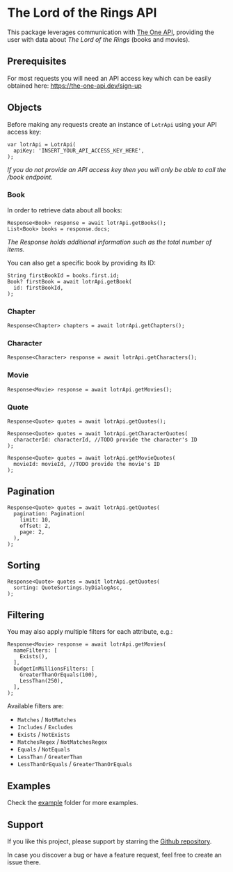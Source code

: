 # The Lord of the Rings API

This package leverages communication with [The One API](https://the-one-api.dev/), providing the user with data about
*The Lord of the Rings* (books and movies).

## Prerequisites

For most requests you will need an API access key which can be easily obtained here:
https://the-one-api.dev/sign-up

## Objects

Before making any requests create an instance of ```LotrApi``` using your API access key:

```
var lotrApi = LotrApi(
  apiKey: 'INSERT_YOUR_API_ACCESS_KEY_HERE',
);
```

*If you do not provide an API access key then you will only be able to call the /book endpoint.*

### Book

In order to retrieve data about all books:

```
Response<Book> response = await lotrApi.getBooks();
List<Book> books = response.docs;
```

*The Response holds additional information such as the total number of items.*

You can also get a specific book by providing its ID:

```
String firstBookId = books.first.id;
Book? firstBook = await lotrApi.getBook(
  id: firstBookId,
);
```

### Chapter

```
Response<Chapter> chapters = await lotrApi.getChapters();
```

### Character

```
Response<Character> response = await lotrApi.getCharacters();
```

### Movie

```
Response<Movie> response = await lotrApi.getMovies();
```

### Quote

```
Response<Quote> quotes = await lotrApi.getQuotes();

Response<Quote> quotes = await lotrApi.getCharacterQuotes(
  characterId: characterId, //TODO provide the character's ID
);

Response<Quote> quotes = await lotrApi.getMovieQuotes(
  movieId: movieId, //TODO provide the movie's ID
);
```

## Pagination

```
Response<Quote> quotes = await lotrApi.getQuotes(
  pagination: Pagination(
    limit: 10,
    offset: 2,
    page: 2,
  ),
);
```

## Sorting

```
Response<Quote> quotes = await lotrApi.getQuotes(
  sorting: QuoteSortings.byDialogAsc,
);
```

## Filtering

You may also apply multiple filters for each attribute, e.g.:

```
Response<Movie> response = await lotrApi.getMovies(
  nameFilters: [
    Exists(),
  ],
  budgetInMillionsFilters: [
    GreaterThanOrEquals(100),
    LessThan(250),
  ],
);
```

Available filters are:

* `Matches` / `NotMatches`
* `Includes` / `Excludes`
* `Exists` / `NotExists`
* `MatchesRegex` / `NotMatchesRegex`
* `Equals` / `NotEquals`
* `LessThan` / `GreaterThan`
* `LessThanOrEquals` / `GreaterThanOrEquals`

## Examples

Check the [example](example) folder for more examples.

## Support

If you like this project, please support by starring the
[Github repository](https://github.com/finkmoritz/lotr_api).

In case you discover a bug or have a feature request, feel free to create an issue there.
